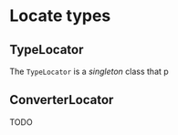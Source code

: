 # Locate types

## TypeLocator

The `TypeLocator` is a _singleton_ class that p

## ConverterLocator

TODO
